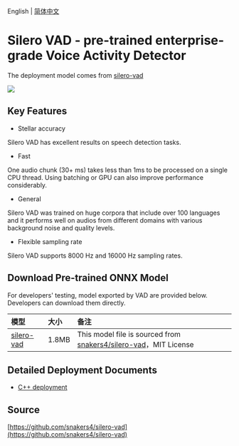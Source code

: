 English | [简体中文](README_CN.md)

# Silero VAD - pre-trained enterprise-grade Voice Activity Detector

The deployment model comes from [silero-vad](https://github.com/snakers4/silero-vad)

![](https://user-images.githubusercontent.com/36505480/198026365-8da383e0-5398-4a12-b7f8-22c2c0059512.png)

## Key Features

* Stellar accuracy

Silero VAD has excellent results on speech detection tasks.

* Fast

One audio chunk (30+ ms) takes less than 1ms to be processed on a single CPU thread. Using batching or GPU can also improve performance considerably.

* General

Silero VAD was trained on huge corpora that include over 100 languages and it performs well on audios from different domains with various background noise and quality levels.

* Flexible sampling rate

Silero VAD supports 8000 Hz and 16000 Hz sampling rates.

## Download Pre-trained ONNX Model

For developers' testing, model exported by VAD are provided below. Developers can download them directly.

| 模型                                                         | 大小  | 备注                                                         |
| :----------------------------------------------------------- | :---- | :----------------------------------------------------------- |
| [silero-vad](https://bj.bcebos.com/paddlehub/fastdeploy/silero_vad.tgz) | 1.8MB | This model file is sourced from [snakers4/silero-vad](https://github.com/snakers4/silero-vad)，MIT License |

## Detailed Deployment Documents

- [C++ deployment](cpp)

## Source

[https://github.com/snakers4/silero-vad](https://github.com/snakers4/silero-vad)
